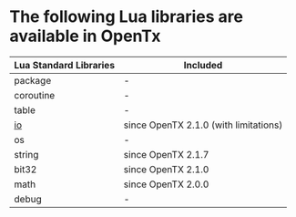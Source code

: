 
# The following Lua libraries are available in OpenTx


| Lua Standard Libraries | Included |
| --                     | -- |
| package                | -  |
| coroutine              | -  |
| table                  | -  |
| [io](lib/io.md)        | since OpenTX 2.1.0 (with limitations) |
| os                     | -  |
| string                 | since OpenTX 2.1.7  |
| bit32                  | since OpenTX 2.1.0 |
| math                   | since OpenTX 2.0.0 |
| debug                  | -  |

